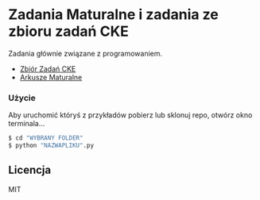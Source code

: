 # Zadania Maturalne i zadania ze zbioru zadań CKE

Zadania głównie związane z programowaniem.

  - [Zbiór Zadań CKE](https://cke.gov.pl/images/_EGZAMIN_MATURALNY_OD_2015/Materialy/Zbiory_zadan/Matura_Zbi%C3%B3r_zada%C5%84_Informatyka.pdf)
  - [Arkusze Maturalne](https://cke.gov.pl/egzamin-maturalny/)


### Użycie

Aby uruchomić któryś z przykładów pobierz lub sklonuj repo, otwórz okno terminala...

```sh
$ cd "WYBRANY FOLDER"
$ python "NAZWAPLIKU".py
```

Licencja
----

MIT
